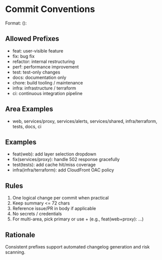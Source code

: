 # Commit Conventions

Format: <prefix>(<area>): <summary>

## Allowed Prefixes
- feat: user-visible feature
- fix: bug fix
- refactor: internal restructuring
- perf: performance improvement
- test: test-only changes
- docs: documentation only
- chore: build tooling / maintenance
- infra: infrastructure / terraform
- ci: continuous integration pipeline

## Area Examples
- web, services/proxy, services/alerts, services/shared, infra/terraform, tests, docs, ci

## Examples
- feat(web): add layer selection dropdown
- fix(services/proxy): handle 502 response gracefully
- test(tests): add cache hit/miss coverage
- infra(infra/terraform): add CloudFront OAC policy

## Rules
1. One logical change per commit when practical
2. Keep summary <= 72 chars
3. Reference issue/PR in body if applicable
4. No secrets / credentials
5. For multi-area, pick primary or use + (e.g., feat(web+proxy): ...)

## Rationale
Consistent prefixes support automated changelog generation and risk scanning.
